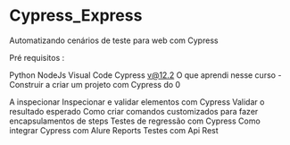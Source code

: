 # Cypress_Express

Automatizando cenários de teste para web com Cypress

Pré requisitos :

Python
NodeJs
Visual Code
Cypress v@12.2
O que aprendi nesse curso -Construir a criar um projeto com Cypress do 0

A inspecionar Inspecionar e validar elementos com Cypress
Validar o resultado esperado
Como criar comandos customizados para fazer encapsulamentos de steps
Testes de regressão com Cypress
Como integrar Cypress com Alure Reports
Testes com Api Rest
